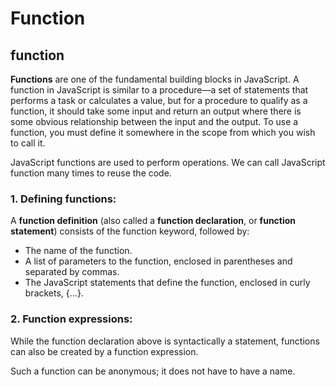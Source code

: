 # Function

## function 
**Functions** are one of the fundamental building blocks in JavaScript. A function in JavaScript is similar to a procedure—a set of statements that performs a task or calculates a value, but for a procedure to qualify as a function, it should take some input and return an output where there is some obvious relationship between the input and the output. To use a function, you must define it somewhere in the scope from which you wish to call it.

JavaScript functions are used to perform operations. We can call JavaScript function many times to reuse the code.


### 1. Defining functions:

A **function definition** (also called a **function declaration**, or **function statement**) consists of the function keyword, followed by:

- The name of the function.
- A list of parameters to the function, enclosed in parentheses and separated by commas.
- The JavaScript statements that define the function, enclosed in curly brackets, {...}.

### 2. Function expressions:

While the function declaration above is syntactically a statement, functions can also be created by a function expression.

Such a function can be anonymous; it does not have to have a name.
